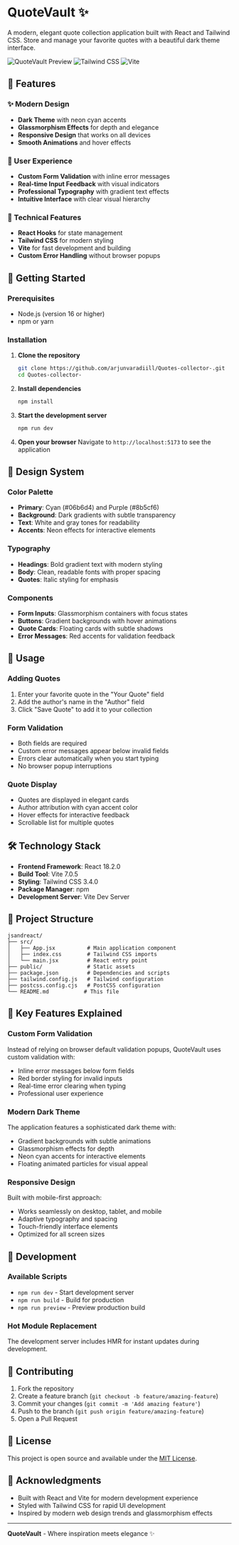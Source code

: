 # QuoteVault ✨

A modern, elegant quote collection application built with React and Tailwind CSS. Store and manage your favorite quotes with a beautiful dark theme interface.

![QuoteVault Preview](https://img.shields.io/badge/React-18.2.0-blue?style=for-the-badge&logo=react)
![Tailwind CSS](https://img.shields.io/badge/Tailwind_CSS-3.4.0-38B2AC?style=for-the-badge&logo=tailwind-css)
![Vite](https://img.shields.io/badge/Vite-7.0.5-646CFF?style=for-the-badge&logo=vite)

## 🌟 Features

### ✨ Modern Design
- **Dark Theme** with neon cyan accents
- **Glassmorphism Effects** for depth and elegance
- **Responsive Design** that works on all devices
- **Smooth Animations** and hover effects

### 🎯 User Experience
- **Custom Form Validation** with inline error messages
- **Real-time Input Feedback** with visual indicators
- **Professional Typography** with gradient text effects
- **Intuitive Interface** with clear visual hierarchy

### 🔧 Technical Features
- **React Hooks** for state management
- **Tailwind CSS** for modern styling
- **Vite** for fast development and building
- **Custom Error Handling** without browser popups

## 🚀 Getting Started

### Prerequisites
- Node.js (version 16 or higher)
- npm or yarn

### Installation

1. **Clone the repository**
   ```bash
   git clone https://github.com/arjunvaradiill/Quotes-collector-.git
   cd Quotes-collector-
   ```

2. **Install dependencies**
   ```bash
   npm install
   ```

3. **Start the development server**
   ```bash
   npm run dev
   ```

4. **Open your browser**
   Navigate to `http://localhost:5173` to see the application

## 🎨 Design System

### Color Palette
- **Primary**: Cyan (#06b6d4) and Purple (#8b5cf6)
- **Background**: Dark gradients with subtle transparency
- **Text**: White and gray tones for readability
- **Accents**: Neon effects for interactive elements

### Typography
- **Headings**: Bold gradient text with modern styling
- **Body**: Clean, readable fonts with proper spacing
- **Quotes**: Italic styling for emphasis

### Components
- **Form Inputs**: Glassmorphism containers with focus states
- **Buttons**: Gradient backgrounds with hover animations
- **Quote Cards**: Floating cards with subtle shadows
- **Error Messages**: Red accents for validation feedback

## 📱 Usage

### Adding Quotes
1. Enter your favorite quote in the "Your Quote" field
2. Add the author's name in the "Author" field
3. Click "Save Quote" to add it to your collection

### Form Validation
- Both fields are required
- Custom error messages appear below invalid fields
- Errors clear automatically when you start typing
- No browser popup interruptions

### Quote Display
- Quotes are displayed in elegant cards
- Author attribution with cyan accent color
- Hover effects for interactive feedback
- Scrollable list for multiple quotes

## 🛠️ Technology Stack

- **Frontend Framework**: React 18.2.0
- **Build Tool**: Vite 7.0.5
- **Styling**: Tailwind CSS 3.4.0
- **Package Manager**: npm
- **Development Server**: Vite Dev Server

## 📁 Project Structure

```
jsandreact/
├── src/
│   ├── App.jsx          # Main application component
│   ├── index.css        # Tailwind CSS imports
│   └── main.jsx         # React entry point
├── public/              # Static assets
├── package.json         # Dependencies and scripts
├── tailwind.config.js   # Tailwind configuration
├── postcss.config.cjs   # PostCSS configuration
└── README.md           # This file
```

## 🎯 Key Features Explained

### Custom Form Validation
Instead of relying on browser default validation popups, QuoteVault uses custom validation with:
- Inline error messages below form fields
- Red border styling for invalid inputs
- Real-time error clearing when typing
- Professional user experience

### Modern Dark Theme
The application features a sophisticated dark theme with:
- Gradient backgrounds with subtle animations
- Glassmorphism effects for depth
- Neon cyan accents for interactive elements
- Floating animated particles for visual appeal

### Responsive Design
Built with mobile-first approach:
- Works seamlessly on desktop, tablet, and mobile
- Adaptive typography and spacing
- Touch-friendly interface elements
- Optimized for all screen sizes

## 🔄 Development

### Available Scripts

- `npm run dev` - Start development server
- `npm run build` - Build for production
- `npm run preview` - Preview production build

### Hot Module Replacement
The development server includes HMR for instant updates during development.

## 🤝 Contributing

1. Fork the repository
2. Create a feature branch (`git checkout -b feature/amazing-feature`)
3. Commit your changes (`git commit -m 'Add amazing feature'`)
4. Push to the branch (`git push origin feature/amazing-feature`)
5. Open a Pull Request

## 📄 License

This project is open source and available under the [MIT License](LICENSE).

## 🙏 Acknowledgments

- Built with React and Vite for modern development experience
- Styled with Tailwind CSS for rapid UI development
- Inspired by modern web design trends and glassmorphism effects

---

**QuoteVault** - Where inspiration meets elegance ✨
